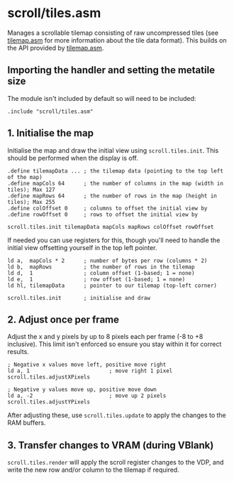# scroll/tiles.asm

Manages a scrollable tilemap consisting of raw uncompressed tiles (see [tilemap.asm](../tilemap.md) for more information about the tile data format). This builds on the API provided by [tilemap.asm](../tilemap.md).

## Importing the handler and setting the metatile size

The module isn't included by default so will need to be included:

```
.include "scroll/tiles.asm"
```

## 1. Initialise the map

Initialise the map and draw the initial view using `scroll.tiles.init`. This should be performed when the display is off.

```
.define tilemapData ... ; the tilemap data (pointing to the top left of the map)
.define mapCols 64      ; the number of columns in the map (width in tiles); Max 127
.define mapRows 64      ; the number of rows in the map (height in tiles); Max 255
.define colOffset 0     ; columns to offset the initial view by
.define rowOffset 0     ; rows to offset the initial view by

scroll.tiles.init tilemapData mapCols mapRows colOffset rowOffset
```

If needed you can use registers for this, though you'll need to handle the initial view offsetting yourself in the top left pointer.

```
ld a,  mapCols * 2      ; number of bytes per row (columns * 2)
ld b,  mapRows          ; the number of rows in the tilemap
ld d,  1                ; column offset (1-based; 1 = none)
ld e,  1                ; row offset (1-based; 1 = none)
ld hl, tilemapData      ; pointer to our tilemap (top-left corner)

scroll.tiles.init       ; initialise and draw
```

## 2. Adjust once per frame

Adjust the x and y pixels by up to 8 pixels each per frame (-8 to +8 inclusive). This limit isn't enforced so ensure you stay within it for correct results.

```
; Negative x values move left, positive move right
ld a, 1                         ; move right 1 pixel
scroll.tiles.adjustXPixels
```

```
; Negative y values move up, positive move down
ld a, -2                        ; move up 2 pixels
scroll.tiles.adjustYPixels
```

After adjusting these, use `scroll.tiles.update` to apply the changes to the RAM buffers.

## 3. Transfer changes to VRAM (during VBlank)

`scroll.tiles.render` will apply the scroll register changes to the VDP, and write the new row and/or column to the tilemap if required.

